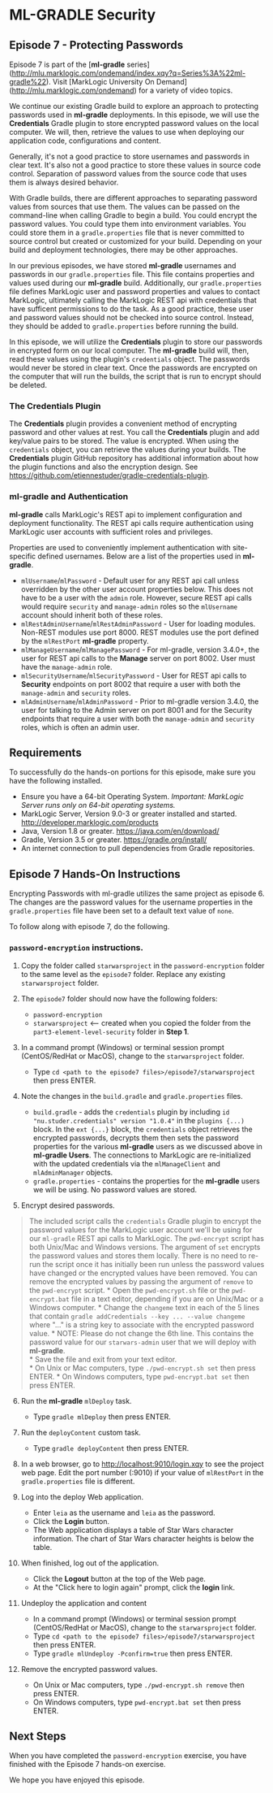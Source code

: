 
# ML-GRADLE Security 

## Episode 7 - Protecting Passwords

Episode 7 is part of the [**ml-gradle** series] (http://mlu.marklogic.com/ondemand/index.xqy?q=Series%3A%22ml-gradle%22). Visit [MarkLogic University On Demand] (http://mlu.marklogic.com/ondemand) for a variety of video topics.

We continue our existing Gradle build to explore an approach to protecting passwords used in **ml-gradle** deployments. In this episode, we will use the **Credentials** Gradle plugin to store encrypted password values on the local computer. We will, then, retrieve the values to use when deploying our application code, configurations and content.

Generally, it's not a good practice to store usernames and passwords in clear text. It's also not a good practice to store these values in source code control. Separation of password values from the source code that uses them is always desired behavior. 

With Gradle builds, there are different approaches to separating password values from sources that use them. The values can be passed on the command-line when calling Gradle to begin a build. You could encrypt the password values. You could type them into environment variables. You could store them in a `gradle.properties` file that is never committed to source control but created or customized for your build. Depending on your build and deployment technologies, there may be other approaches.

In our previous episodes, we have stored **ml-gradle** usernames and passwords in our `gradle.properties` file. This file contains properties and values used during our **ml-gradle** build. Additionally, our `gradle.properties` file defines MarkLogic user and password properties and values to contact MarkLogic, ultimately calling the MarkLogic REST api with credentials that have sufficent permissions to do the task. As a good practice, these user and password values should not be checked into source control. Instead, they should be added to `gradle.properties` before running the build.

In this episode, we will utilize the **Credentials** plugin to store our passwords in encrypted form on our local computer. The **ml-gradle** build will, then, read these values using the plugin's `credentials` object. The passwords would never be stored in clear text. Once the passwords are encrypted on the computer that will run the builds, the script that is run to encrypt should be deleted.

### The Credentials Plugin

The **Credentials** plugin provides a convenient method of encrypting password and other values at rest. You call the  **Credentials** plugin and add key/value pairs to be stored. The value is encrypted. When using the `credentials` object, you can retrieve the values during your builds. The **Credentials** plugin GitHub repository has additional information about how the plugin functions and also the encryption design. See <https://github.com/etiennestuder/gradle-credentials-plugin>.

### ml-gradle and Authentication

**ml-gradle** calls MarkLogic's REST api to implement configuration and deployment functionality. The REST api calls require authentication using MarkLogic user accounts with sufficient roles and privileges.

Properties are used to conveniently implement authentication with site-specific defined usernames. Below are a list of the properties used in **ml-gradle**.  

*  `mlUsername`/`mlPassword` - Default user for any REST api call unless overridden by the other user account properties below. This does not have to be a user with the `admin` role. However, secure REST api calls would require `security` and `manage-admin` roles so the `mlUsername` account should inherit both of these roles.
*  `mlRestAdminUsername`/`mlRestAdminPassword` - User for loading modules. Non-REST modules use port 8000. REST modules use the port defined by the `mlRestPort` **ml-gradle** property.
*  `mlManageUsername`/`mlManagePassword` - For ml-gradle, version 3.4.0+, the user for REST api calls to the **Manage** server on port 8002. User must have the `manage-admin` role.
* `mlSecurityUsername`/`mlSecurityPassword` - User for REST api calls to **Security** endpoints on port 8002 that require a user with both the `manage-admin` and `security` roles.
* `mlAdminUsername`/`mlAdminPassword` - Prior to ml-gradle version 3.4.0, the user for talking to the Admin server on port 8001 and for the Security endpoints that require a user with both the `manage-admin` and `security` roles, which is often an admin user.

## Requirements

To successfully do the hands-on portions for this episode, make sure you have the following installed.

* Ensure you have a 64-bit Operating System. *Important: MarkLogic Server runs only on 64-bit operating systems.*
* MarkLogic Server, Version 9.0-3 or greater installed and started. <http://developer.marklogic.com/products>
* Java, Version 1.8 or greater. <https://java.com/en/download/>
* Gradle, Version 3.5 or greater. <https://gradle.org/install/>
* An internet connection to pull dependencies from Gradle repositories.

## Episode 7 Hands-On Instructions

Encrypting Passwords with ml-gradle utilizes the same project as episode 6. The changes are the password values for the username properties in the `gradle.properties` file have been set to a default text value of `none`.

To follow along with episode 7, do the following.

### `password-encryption` instructions.  

1. Copy the folder called `starwarsproject` in the `password-encryption` folder to the same level as the `episode7` folder. Replace any existing `starwarsproject` folder.  

2. The `episode7` folder should now have the following folders:  
	* `password-encryption`
	* `starwarsproject` <-- created when you copied the folder from the `part3-element-level-security` folder in **Step 1**.	
3. In a command prompt (Windows) or terminal session prompt (CentOS/RedHat or MacOS), change to the `starwarsproject` folder.
	* Type `cd <path to the episode7 files>/episode7/starwarsproject` then press ENTER.

4. Note the changes in the `build.gradle` and `gradle.properties` files.
	* `build.gradle` - adds the `credentials` plugin by including  `id "nu.studer.credentials" version "1.0.4"` in the `plugins {...)` block. In the `ext {...}` block, the `credentials` object retrieves the encrypted passwords, decrypts them then sets the password properties for the various **ml-gradle** users as we discussed above in **ml-gradle Users**. The connections to MarkLogic are re-initialized with the updated credentials via the `mlManageClient` and `mlAdminManager` objects.
	* `gradle.properties` - contains the properties for the **ml-gradle** users we will be using. No password values are stored.

5. Encrypt desired passwords. 
> The included script calls the `credentials` Gradle plugin to encrypt the password values for the MarkLogic user account we'll be using for our `ml-gradle` REST api calls to MarkLogic. The `pwd-encrypt` script has both Unix/Mac and Windows versions. The argument of `set` encrypts the password values and stores them locally. There is no need to re-run the script once it has initially been run unless the password values have changed or the encrypted values have been removed. You can remove the encrypted values by passing the argument of `remove` to the `pwd-encrypt` script.
	* Open the `pwd-encrypt.sh` file or the `pwd-encrypt.bat` file in a text editor, depending if you are on Unix/Mac or a Windows computer.
	* Change the `changeme` text in each of the 5 lines that contain `gradle addCredentials --key ... --value changeme` where "..." is a string key to associate with the encrypted password value.
		* NOTE: Please do not change the 6th line. This contains the password value for our `starwars-admin` user that we will deploy with **ml-gradle**.	 
	* Save the file and exit from your text editor.  
	* On Unix or Mac computers, type `./pwd-encrypt.sh set` then press ENTER.
	* On Windows computers, type `pwd-encrypt.bat set` then press ENTER.

6. Run the **ml-gradle** `mlDeploy` task.
	* Type `gradle mlDeploy` then press ENTER.

7. Run the `deployContent` custom task.
	* Type `gradle deployContent` then press ENTER.

8. In a web browser, go to <http://localhost:9010/login.xqy> to see the project web page. Edit the port number (:9010) if your value of `mlRestPort` in the `gradle.properties` file is different.

9. Log into the deploy Web application.
	* Enter `leia` as the username and `leia` as the password.
	* Click the **Login** button.
	* The Web application displays a table of Star Wars character information. The chart of Star Wars character heights is below the table.

10. When finished, log out of the application.
	* Click the **Logout** button at the top of the Web page.
	* At the "Click here to login again" prompt, click the **login** link.

11. Undeploy the application and content
	* In a command prompt (Windows) or terminal session prompt (CentOS/RedHat or MacOS), change to the `starwarsproject` folder.
	* Type `cd <path to the episode7 files>/episode7/starwarsproject` then press ENTER.
	* Type `gradle mlUndeploy -Pconfirm=true` then press ENTER.

12. Remove the encrypted password values.
	* On Unix or Mac computers, type `./pwd-encrypt.sh remove` then press ENTER.
	* On Windows computers, type `pwd-encrypt.bat set` then press ENTER.

## Next Steps
When you have completed the `password-encryption` exercise, you have finished with the Episode 7 hands-on exercise.

We hope you have enjoyed this episode.